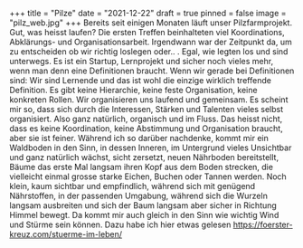 +++
title = "Pilze"
date = "2021-12-22"
draft = true
pinned = false
image = "pilz_web.jpg"
+++
Bereits seit einigen Monaten läuft unser Pilzfarmprojekt. Gut, was heisst laufen? Die ersten Treffen beinhalteten viel Koordinations, Abklärungs- und Organisationsarbeit. Irgendwann war der Zeitpunkt da, um zu entscheiden ob wir richtig loslegen oder.. . Egal, wie legten los und sind unterwegs. Es ist ein Startup, Lernprojekt und sicher noch vieles mehr, wenn man denn eine Definitionen braucht. Wenn wir gerade bei Definitionen sind: Wir sind Lernende und das ist wohl die einzige wirklich treffende Definition. Es gibt keine Hierarchie, keine feste Organisation, keine konkreten Rollen. Wir organisieren uns laufend und gemeinsam. Es scheint mir so, dass sich durch die Interessen, Stärken und Talenten vieles selbst organisiert. Also ganz natürlich, organisch und im Fluss. Das heisst nicht, dass es keine Koordination, keine Abstimmung und Organisation braucht, aber sie ist feiner. Während ich so darüber nachdenke, kommt mir ein Waldboden in den Sinn, in dessen Inneren, im Untergrund vieles Unsichtbar und ganz natürlich wächst, sicht zersetzt, neuen Nährboden bereitstellt, Bäume das erste Mal langsam ihren Kopf aus dem Boden strecken, die vielleicht einmal grosse starke Eichen, Buchen oder Tannen werden. Noch klein, kaum sichtbar und empfindlich, während sich mit genügend Nährstoffen, in der passenden Umgabung, während sich die Wurzeln langsam ausbreiten und sich der Baum langsam aber sicher in Richtung Himmel bewegt. Da kommt mir auch gleich in den Sinn wie wichtig Wind und Stürme sein können. Dazu habe ich hier etwas gelesen <https://foerster-kreuz.com/stuerme-im-leben/>